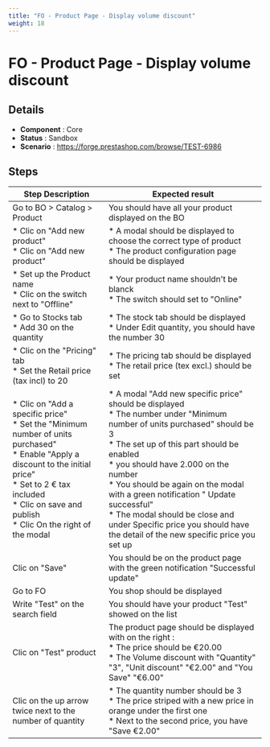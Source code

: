 ```yaml
---
title: "FO - Product Page - Display volume discount"
weight: 18
---
```


# FO - Product Page - Display volume discount
## Details
* **Component** : Core
* **Status** : Sandbox
* **Scenario** : https://forge.prestashop.com/browse/TEST-6986

## Steps
| Step Description | Expected result |
| ----- | ----- |
| Go to BO > Catalog > Product | You should have all your product displayed on the BO |
| * Clic on "Add new product"<br> * Clic on "Add new product" | * A modal should be displayed to choose the correct type of product <br> * The product configuration page should be displayed |
| * Set up the Product name <br> * Clic on the switch next to "Offline" | * Your product name shouldn't be blanck <br> * The switch should set to "Online" |
| * Go to Stocks tab<br> * Add 30 on the quantity | * The stock tab should be displayed<br> * Under Edit quantity, you should have the number 30 |
| * Clic on the "Pricing" tab<br> * Set the Retail price (tax incl) to 20 | * The pricing tab should be displayed<br> * The retail price (tex excl.) should be set |
| * Clic on "Add a specific price" <br> * Set the "Minimum number of units purchased"<br> * Enable "Apply a discount to the initial price"<br> * Set to 2 € tax included <br> * Clic on save and publish<br> * Clic On the right of the modal | * A modal "Add new specific price" should be displayed <br> * The number under "Minimum number of units purchased" should be 3 <br> * The set up of this part should be enabled <br> * you should have 2.000 on the number <br> * You should be again on the modal with a green notification " Update successful"<br> * The modal should be close and under Specific price you should have the detail of the new specific price you set up |
| Clic on "Save" | You should be on the product page with the green notification "Successful update" |
| Go to FO | You shop should be displayed |
| Write "Test" on the search field | You should have your product "Test" showed on the list |
| Clic on "Test" product | The product page should be displayed with on the right : <br> * The price should be €20.00<br> * The Volume discount with "Quantity" "3", "Unit discount" "€2.00" and "You Save" "€6.00" |
| Clic on the up arrow twice next to the number of quantity | * The quantity number should be 3<br> * The price striped with a new price in orange under the first one<br> * Next to the second price, you have "Save €2.00" |

